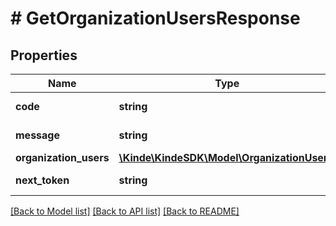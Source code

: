 # # GetOrganizationUsersResponse

## Properties

Name | Type | Description | Notes
------------ | ------------- | ------------- | -------------
**code** | **string** | Response code. | [optional]
**message** | **string** | Response message. | [optional]
**organization_users** | [**\Kinde\KindeSDK\Model\OrganizationUser[]**](OrganizationUser.md) |  | [optional]
**next_token** | **string** | Pagination token. | [optional]

[[Back to Model list]](../../README.md#models) [[Back to API list]](../../README.md#endpoints) [[Back to README]](../../README.md)
